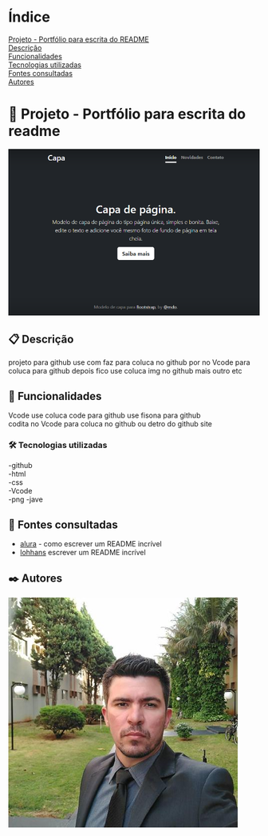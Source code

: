 # Índice
 [Projeto - Portfólio para escrita do README](#projeto---portf%C3%B3lio-para-escrita-do-readme)  
 [Descrição](#descri%C3%A7%C3%A3o)  
 [Funcionalidades](#funcionalidades)  
 [Tecnologias utilizadas](#tecnologias-utilizadas)  
 [Fontes consultadas](#fontes-consultadas)  
 [Autores](#autores)  

# 🚀 Projeto - Portfólio para escrita do readme
![img](img/capa.png)
 
 ## 📋 Descrição
projeto para github use com faz para coluca no github por no Vcode para coluca para github 
depois fico use coluca  img no github mais outro etc
 ## 🔧 Funcionalidades
Vcode use coluca code para github use fisona para github   
codita no Vcode para coluca no github ou detro do github site
 ### 🛠️ Tecnologias utilizadas
-github  
 -html  
 -css  
 -Vcode   
 -png
 -jave                 
 ## 📄 Fontes consultadas
* [alura](https://www.alura.com.br/artigos/escrever-bom-readme) - como escrever um README incrível
* [lohhans](https://gist.github.com/lohhans/f8da0b147550df3f96914d3797e9fb89) escrever um README incrível
 ## ✒️ Autores
![img](img/Leo.png)
